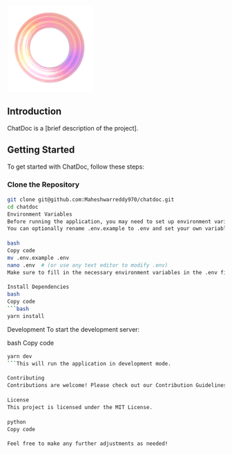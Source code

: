 <img src="apps/web/public/sketch1704618933812two - Copy.png" alt="logo" width="200" height="200">


## Introduction

ChatDoc is a [brief description of the project].

## Getting Started

To get started with ChatDoc, follow these steps:

### Clone the Repository

```bash
git clone git@github.com:Maheshwarreddy970/chatdoc.git
cd chatdoc
Environment Variables
Before running the application, you may need to set up environment variables.
You can optionally rename .env.example to .env and set your own variables.

bash
Copy code
mv .env.example .env
nano .env  # (or use any text editor to modify .env)
Make sure to fill in the necessary environment variables in the .env file.

Install Dependencies
bash
Copy code
```bash
yarn install
```
Development
To start the development server:

bash
Copy code
```bash
yarn dev
```This will run the application in development mode.

Contributing
Contributions are welcome! Please check out our Contribution Guidelines.

License
This project is licensed under the MIT License.

python
Copy code

Feel free to make any further adjustments as needed!
